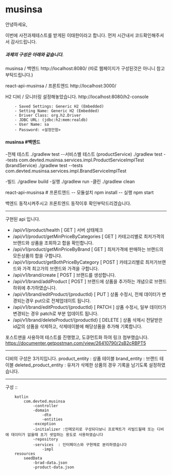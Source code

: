 # musinsa

안녕하세요,

이번에 사전과제테스트를 받게된 이태한이라고 합니다.
먼저 시간내서 코드확인해주셔서 감사드립니다.

##### 과제의 구성은 아래와 같습니다.
musinsa / 백엔드   http://localhost:8080/  (따로 웹페이지가 구성된것은 아니니 참고부탁드립니다.)

react-api-musinsa / 프론트엔드  http://localhost:3000/

H2 디비 /  모니터링 설정해놓았습니다.    http://localhost:8080/h2-console  

        - Saved Settings: Generic H2 (Embedded)
        - Setting Name:	Generic H2 (Embedded)
        - Driver Class: org.h2.Driver
        - JDBC URL: (jdbc:h2:mem:realdb)
        - User Name: sa
        - Password: <설정안함>


#### musinsa #백엔드

-전체 테스트
./gradlew test
  --서비스별 테스트 
    (productService)
        ./gradlew test --tests com.devted.musinsa.services.impl.ProductServiceImplTest
    (brandService)
        ./gradlew test --tests com.devted.musinsa.services.impl.BrandServiceImplTest  

-빌드
./gradlew build
-실행
./gradlew run
-클린
./gradlew clean


react-api-musinsa # 프론트엔드
-- 모듈설치
npm install 
-- 실행
npm start


백엔드 동작시켜주시고 프론트엔드 동작이후 확인부탁드리겠습니다.

<hr>
구현된 api 입니다.

- /api/v1/product/health          [ GET ]    서버 상태체크
- /api/v1/product/getMinPriceByCategories    [ GET ]    카테고리별로 최저가격의 브랜드와 상품을 조회하고 합을 확인합니다.
- /api/v1/product/getMinPriceByBrand    [ GET ]    최저가격에 판매하는 브랜드의 모든상품의 합을 구합니다.
- /api/v1/product/getBothPriceByCategory    [ POST ]    카테고리별로 최저가브랜드와 가격 최고가의 브랜드와 가격을 구합니다.
- /api/v1/brand/create    [ POST ]    브랜드를 생성합니다.
- /api/v1/brand/addProduct    [ POST ]    브랜드에 상품을 추가하는 개념으로 브랜드하위에 추가하였습니다.
- /api/v1/brand/editProduct/{productId}    [ PUT ]    상품 수정시, 전체 데이터가 변경되는경우 put으로 전체업데이트 됩니다.
- /api/v1/brand/editProduct/{productId}    [ PATCH ]    상품 수정시, 일부 데이터가 변경되는 경우 patch로 부분 업데이트 됩니다.
- /api/v1/brand/deleteProduct/{productId}    [ DELETE ]    상품 삭제시 전달받은 id값의 상품을 삭제하고, 삭제테이블에 해당상품을 추가해 기록합니다.


포스트맨을 사용하여 테스트를 진행했고, 도큐먼트화 하여 링크 첨부했습니다. 
https://documenter.getpostman.com/view/26410790/2sB2cRBPT5

<hr>
디비의 구성은 3가지입니다. 
product_entity : 상품 테이블
brand_entity : 브랜드 테이블 
deleted_product_entity : 유저가 삭제한 상품의 경우 기록을 남기도록 설정하였습니다.

<hr>

구성 :: 

        kotlin
            com.devted.musinsa
                -controller
                -domain
                    -dto
                    -entities
                -exception
                -initializer :인메모리로 구성되다보니 프로젝트가 리빌드될때 또는 디비에 데이터가 없을때 초기 셋업하는 용도로 사용하였습니다
                -repository
                -services  : 인터페이스와 구현체로 분리하였습니다
                    -impl 
        resources
            seedData
                -brad-data.json
                -product-data.json
